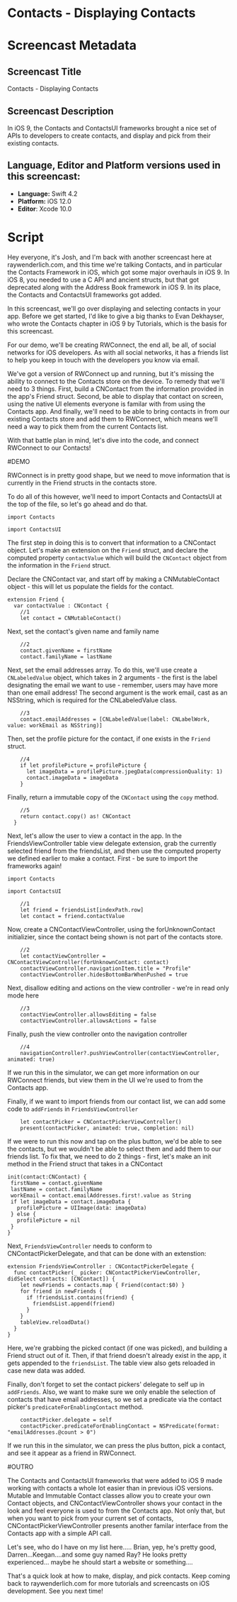 # Contacts - Displaying Contacts


# Screencast Metadata

## Screencast Title

Contacts - Displaying Contacts

## Screencast Description

In iOS 9, the Contacts and ContactsUI frameworks brought a nice set of APIs to developers to create contacts, and display and pick from their existing contacts.   

## Language, Editor and Platform versions used in this screencast:

* **Language:** Swift 4.2
* **Platform:** iOS 12.0
* **Editor**: Xcode 10.0


# Script

Hey everyone, it's Josh, and I'm back with another screencast here at raywenderlich.com, and this time we're talking Contacts, and in particular the Contacts Framework in iOS, which got some major overhauls in iOS 9.  In iOS 8, you needed to use a C API and ancient structs, but that got deprecated along with the Address Book framework in iOS 9.  In its place, the Contacts and ContactsUI frameworks got added.  

In this screencast, we'll go over displaying and selecting contacts in your app. Before we get started, I'd like to give a big thanks to Evan Dekhayser, who wrote the Contacts chapter in iOS 9 by Tutorials, which is the basis for this screencast.  

For our demo, we'll be creating RWConnect, the end all, be all, of social networks for iOS developers.  As with all social networks, it has a friends list to help you keep in touch with the developers you know via email.  

We've got a version of RWConnect up and running, but it's missing the ability to connect to the Contacts store on the device.  To remedy that we'll need to 3 things.  First, build a CNContact from the information provided in the app's Friend struct.  Second, be able to display that contact on screen, using the native UI elements everyone is familar with from using the Contacts app.  And finally, we'll need to be able to bring contacts in from our existing Contacts store and add them to RWConnect, which means we'll need a way to pick them from the current Contacts list.  

With that battle plan in mind, let's dive into the code, and connect RWConnect to our Contacts!


#DEMO

RWConnect is in pretty good shape, but we need to move information that is currently in the Friend structs in the contacts store.  

To do all of this however, we'll need to import Contacts and ContactsUI at the top of the file, so let's go ahead and do that.

`import Contacts`

`import ContactsUI`

The first step in doing this is to convert that information to a CNContact object.  Let's make an extension on the `Friend` struct, and declare the computed property `contactValue` which will build the `CNContact` object from the information in the `Friend` struct.  

Declare the CNContact var, and start off by making a CNMutableContact object - this will let us populate the fields for the contact. 

```
extension Friend {
  var contactValue : CNContact {
    //1
    let contact = CNMutableContact()
```
Next, set the contact's given name and family name

```
    //2
    contact.givenName = firstName
    contact.familyName = lastName
```

Next, set the email addresses array.  To do this, we'll use create a `CNLabeledValue` object, which takes in 2 arguments - the first is the label designating the email we want to use - remember, users may have more than one email address!  The second argument is the work email, cast as an NSString, which is required for the CNLabeledValue class.  

```
    //3
    contact.emailAddresses = [CNLabeledValue(label: CNLabelWork, value: workEmail as NSString)]
```

Then, set the profile picture for the contact, if one exists in the `Friend` struct.  

```
    //4
    if let profilePicture = profilePicture {
      let imageData = profilePicture.jpegData(compressionQuality: 1)
      contact.imageData = imageData
    }
```

Finally, return a immutable copy of the `CNContact` using the `copy` method.

```
    //5
    return contact.copy() as! CNContact
  }
```

Next, let's allow the user to view a contact in the app.  In the FriendsViewController table view delegate extension, grab the currently selected friend from the friendsList, and then use the computed property we defined earlier to make a contact.  First - be sure to import the frameworks again!

`import Contacts`

`import ContactsUI`

```
	//1
    let friend = friendsList[indexPath.row]
    let contact = friend.contactValue
```
Now, create a CNContactViewController, using the forUnknownContact initializier, since the contact being shown is not part of the contacts store.  
    
```
    //2
    let contactViewController = CNContactViewController(forUnknownContact: contact)
    contactViewController.navigationItem.title = "Profile"
    contactViewController.hidesBottomBarWhenPushed = true
```

Next, disallow editing and actions on the view controller - we're in read only mode here

```
    //3
    contactViewController.allowsEditing = false
    contactViewController.allowsActions = false
```
Finally, push the view controller onto the navigation controller

```
    //4
    navigationController?.pushViewController(contactViewController, animated: true)
```

If we run this in the simulator, we can get more information on our RWConnect friends, but view them in the UI we're used to from the Contacts app.  


Finally, if we want to import friends from our contact list, we can add some code to `addFriends` in `FriendsViewController`

```
	let contactPicker = CNContactPickerViewController()
    present(contactPicker, animated: true, completion: nil)
``` 

If we were to run this now and tap on the plus button, we'd be able to see the contacts, but we wouldn't be able to select them and add them to our friends list.  To fix that, we need to do 2 things - first, let's make an init method in the Friend struct that takes in a CNContact

```
init(contact:CNContact) {
 firstName = contact.givenName
 lastName = contact.familyName
 workEmail = contact.emailAddresses.first!.value as String
 if let imageData = contact.imageData {
   profilePicture = UIImage(data: imageData)
 } else {
   profilePicture = nil
 }
}
```


Next, `FriendsViewController` needs to conform to CNContactPickerDelegate, and that can be done with an extenstion:

```
extension FriendsViewController : CNContactPickerDelegate {
  func contactPicker(_ picker: CNContactPickerViewController, didSelect contacts: [CNContact]) {
    let newFriends = contacts.map { Friend(contact:$0) }
    for friend in newFriends {
      if !friendsList.contains(friend) {
        friendsList.append(friend)
      }
    }
    tableView.reloadData()
  }
}
```

Here, we're grabbing the picked contact (if one was picked), and building a Friend struct out of it.  Then, if that friend doesn't already exist in the app, it gets appended to the `friendsList`.  The table view also gets reloaded in case new data was added.  

Finally, don't forget to set the contact pickers' delegate to self up in `addFriends`.  Also, we want to make sure we only enable the selection of contacts that have email addresses, so we set a predicate via the contact picker's `predicateForEnablingContact` method.  

```
    contactPicker.delegate = self
    contactPicker.predicateForEnablingContact = NSPredicate(format: "emailAddresses.@count > 0")
```

If we run this in the simulator, we can press the plus button, pick a contact, and see it appear as a friend in RWConnect.  

#OUTRO

The Contacts and ContactsUI frameworks that were added to iOS 9 made working with contacts a whole lot easier than in previous iOS versions.  Mutable and Immutable Contact classes allow you to create your own Contact objects, and CNContactViewController shows your contact in the look and feel everyone is used to from the Contacts app.  Not only that, but when you want to pick from your current set of contacts, CNContactPickerViewController presents another familar interface from the Contacts app with a simple API call.  

Let's see, who do I have on my list here..... Brian, yep, he's pretty good, Darren...Keegan....and some guy named Ray?  He looks pretty experienced... maybe he should start a website or something....

That's a quick look at how to make, display, and pick contacts.  Keep coming back to raywenderlich.com for more tutorials and screencasts on iOS development.   See you next time!  